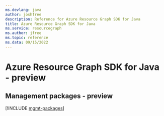```yaml
---
ms.devlang: java
author: joshfree
description: Reference for Azure Resource Graph SDK for Java
title: Azure Resource Graph SDK for Java
ms.service: resourcegraph
ms.author: jfree
ms.topic: reference
ms.data: 09/15/2022
---
```

# Azure Resource Graph SDK for Java - preview

## Management packages - preview
[!INCLUDE [mgmt-packages](resource-graph-mgmt-index.md)]